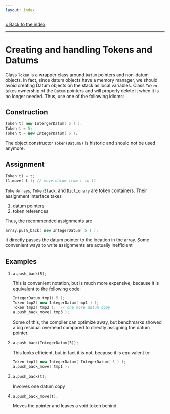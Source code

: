 ```yaml
---
layout: index
---
```


[« Back to the index](index)

<hr>

# Creating and handling Tokens and Datums

Class `Token` is a wrapper class around `Datum` pointers and non-datum
objects. In fact, since datum objects have a memory manager, we should
avoid creating Datum objects on the stack as local variables. Class
`Token` takes ownership of the `Datum` pointers and will properly
delete it when it is no longer needed. Thus, use one of the following
idioms:

## Construction

```c++
Token t( new IntergerDatum( 5 ) );
Token t = 5;
Token t = new IntegerDatum( 5 );
```

The object constructor `Token(Datum&)` is historic and should not be
used anymore.

## Assignment

```c++
Token t1 = t;
t1.move( t ); // move datum from t to t1
```

`TokenArrays`, `TokenStack`, and `Dictionary` are token
containers. Their assignment interface takes

1. datum pointers
2. token references

Thus, the recommended assignments are

```c++
array.push_back( new IntegerDatum( 5 ) );
```

It directly passes the datum pointer to the location in the
array. Some convenient ways to write assignments are actually
inefficient

## Examples

1. `a.push_back(5);`

   This is convenient notation, but is much more expensive, because it is
   equivalent to the following code:

   ```c++
   IntegerDatum tmp1( 5 );
   Token tmp2( new IntegerDatum( mp1 ) );
   Token tmp3( tmp2 );  // one more datum copy
   a.push_back_move( tmp3 );
   ```

   Some of this, the compiler can optimize away, but benchmarks showed a
   big residual overhead compared to directly assigning the datum
   pointer.

2. `a.push_back(IntegerDatum(5));`

   This looks efficient, but in fact it is not, because it is equivalent
   to:

   ```c++
   Token tmp1( new IntegerDatum( IntegerDatum( 5 ) );
   a.push_back_move( tmp1 );
   ```

3. `a.push_back(t);`

   Involves one datum copy

4. `a.push_back_move(t);`

   Moves the pointer and leaves a void token behind.
